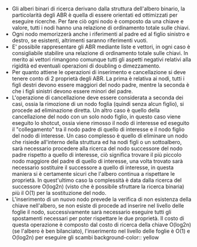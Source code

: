 - Gli alberi binari di ricerca derivano dalla struttura dell'albero binario, la particolarità degli ABR è quella di essere orientati ed ottimizzati per eseguire ricerche. Per fare ciò ogni nodo è composto da una chiave e valore, tutti i nodi hanno una relazione di ordinamento totale sulle chiavi.
- Ogni nodo memorizzerà anche i riferimenti al padre ed al figlio sinistro e destro, se esistenti, altrimenti saranno riferimenti vuoti.
- E' possibile rappresentare gli ABR mediante liste e vettori, in ogni caso è consigliabile stabilire una relazione di ordinamento totale sulle chiavi. In merito ai vettori rimangono comunque tutti gli aspetti negativi relativi alla rigidità ed eventuali operazioni di doubling o dimezzamento.
- Per quanto attiene le operazioni di inserimento e cancellazione si deve tenere conto di 2 proprietà degli ABR. La prima è relativa ai nodi, tutti i figli destri devono essere maggiori del nodo padre, mentre la seconda è che i figli sinistri devono essere minori del padre.
- L'operazione di cancellazione deve essere considerata a seconda dei casi, ossia la rimozione di un nodo foglia (quindi senza alcun figlio), si procede ad eliminazione diretta. Un altro caso è quello della cancellazione del nodo con un solo nodo figlio, in questo caso viene eseguito lo shotcut, ossia viene rimosso il nodo di interesse ed eseguito il "collegamento" tra il nodo padre di quello di interesse e il nodo figlio del nodo di interesse.
  Un caso complesso è quello di eliminare un nodo che risiede all'interno della struttura ed ha nodi figli o un sottoalbero, sarà necessario procedere alla ricerca del nodo successore del nodo padre rispetto a quello di interesse, ciò significa trovare il più piccolo nodo maggiore del padre di quello di interesse, una volta trovato sarà necessario sostituire il successore a quello di interesse, in questa maniera si è certamente sicuri che l'albero continua a rispettare le proprietà. In quest'ultimo caso la complessità è data dalla ricerca del successore O(log2n) (visto che è possibile sfruttare la ricerca binaria) più il O(1) per la sostituzione del nodo.
- L'inserimento di un nuovo nodo prevede la verifica di non esistenza della chiave nell'albero, se non esiste di procede ad inserire nel livello delle foglie il nodo, successivamente sarà necessario eseguire tutti gli spostamenti necessari per poter rispettare le due proprietà. Il costo di questa operazione è composto dal costo di ricerca della chiave O(log2n) (se l'albero è ben bilanciato), l'inserimento nel livello delle foglie è O(1) e O(log2n) per eseguire gli scambi
  background-color:: yellow